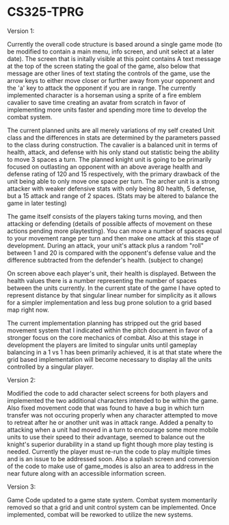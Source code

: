 CS325-TPRG
==========
Version 1:

Currently the overall code structure is based around a single game mode (to be modified
to contain a main menu, info screen, and unit select at a later date). The screen
that is initally visible at this point contains A text message at the top of the screen
stating the goal of the game, also below that message are other lines of text stating the
controls of the game, use the arrow keys to either move closer or further away from your
opponent and the 'a' key to attack the opponent if you are in range.  The currently 
implemented character is a horseman using a sprite of a fire emblem cavalier to save time
creating an avatar from scratch in favor of implementing more units faster and spending more
time to develop the combat system.

The current planned units are all merely variations of my self created Unit class and
the differences in stats are determined by the parameters passed to the class during
construction.  The cavalier is a balanced unit in terms of health, attack, and defense
with his only stand out statistic being the ability to move 3 spaces a turn.  The planned
knight unit is going to be primarily focused on outlasting an opponent with an above average
health and defense rating of 120 and 15 respectively, with the primary drawback of the unit 
being able to only move one space per turn.  The archer unit is a strong attacker with weaker
defensive stats with only being 80 health, 5 defense, but a 15 attack and range of 2 spaces.
(Stats may be altered to balance the game in later testing)


The game itself consists of the players taking turns moving, and then attacking or defending
(details of possible affects of movement on these actions pending more playtesting). You can
move a number of spaces equal to your movement range per turn and then make one attack at this
stage of development. During an attack, your unit's attack plus a random "roll" between 1 and 20
is compared with the opponent's defense value and the difference subtracted from the defender's health.
(subject to change)

On screen above each player's unit, their health is displayed. Between the health values there 
is a number representing the number of spaces between the units currently. In the current state of
the game I have opted to represent distance by that singular linear number for simplicity as 
it allows for a simpler implementation and less bug prone solution to a grid based map right now.

The current implementation planning has stripped out the grid based movement system that I indicated
within the pitch document in favor of a stronger focus on the core mechanics of combat. Also at this
stage in development the players are limited to singular units until gameplay balancing in a 1 vs 1
has been primarily achieved, it is at that state where the grid based implementation will become 
necessary to display all the units controlled by a singular player.

Version 2:

Modified the code to add character select screens for both players and implemented the two additional
characters intended to be within the game.  Also fixed movement code that was found to have a bug
in which turn transfer was not occuring properly when any character attempted to move to retreat
after he or another unit was in attack range.  Added a penalty to attacking when a unit had moved in a turn
to encourage some more mobile units to use their speed to their advantage, seemed to balance out the knight's
superior durability in a stand up fight though more play testing is needed. Currently the player must
re-run the code to play multiple times and is an issue to be addressed soon. Also a splash screen and
conversion of the code to make use of game_modes is also an area to address in the near future along
with an accessible information screen.

Version 3:

Game Code updated to a game state system. Combat system momentarily removed so that a grid and unit control
system can be implemented. Once implemented, combat will be reworked to utilize the new systems.
